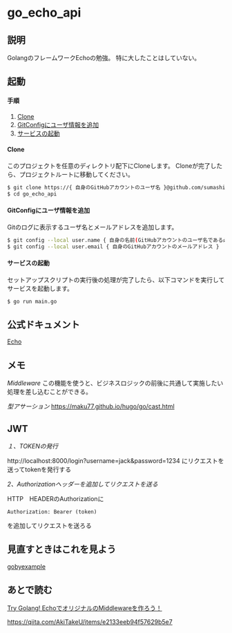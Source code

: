 # go_echo_api

## 説明
GolangのフレームワークEchoの勉強。
特に大したことはしていない。

## 起動

#### 手順

1. [Clone](#clone)
2. [GitConfigにユーザ情報を追加](#gitconfigにユーザ情報を追加)
3. [サービスの起動](#サービスの起動)

#### Clone

このプロジェクトを任意のディレクトリ配下にCloneします。
Cloneが完了したら、プロジェクトルートに移動してください。

```bash
$ git clone https://{ 自身のGitHubアカウントのユーザ名 }@github.com/sumashin/go_echo_api.git
$ cd go_echo_api
```

#### GitConfigにユーザ情報を追加

Gitのログに表示するユーザ名とメールアドレスを追加します。

```bash
$ git config --local user.name { 自身の名前(GitHubアカウントのユーザ名である必要はないです) }
$ git config --local user.email { 自身のGitHubアカウントのメールアドレス }
```

#### サービスの起動

セットアップスクリプトの実行後の処理が完了したら、以下コマンドを実行してサービスを起動します。

```bash
$ go run main.go
```

## 公式ドキュメント

[Echo](https://echo.labstack.com/guide)

## メモ

*Middleware*
この機能を使うと、ビジネスロジックの前後に共通して実施したい処理を差し込むことができる。

*型アサーション*
https://maku77.github.io/hugo/go/cast.html

## JWT
*１、TOKENの発行*

http://localhost:8000/login?username=jack&password=1234
にリクエストを送ってtokenを発行する

*2、Authorizationヘッダーを追加してリクエストを送る*

HTTP　HEADERのAuthorizationに

```
Authorization: Bearer (token)
```

を追加してリクエストを送ろる


## 見直すときはこれを見よう
[gobyexample](https://gobyexample.com/)

## あとで読む

[Try Golang! EchoでオリジナルのMiddlewareを作ろう！](https://medium.com/veltra-engineering/echo-middleware-in-golang-90e1d301eb27)


https://qiita.com/AkiTakeU/items/e2133eeb94f57629b5e7